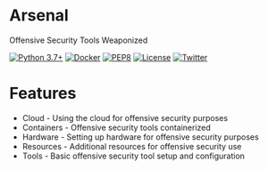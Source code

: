 # Arsenal

Offensive Security Tools Weaponized

[![Python 3.7+](https://img.shields.io/badge/python-3.7+-FADA5E.svg?logo=python)](https://www.python.org/) 
[![Docker](https://img.shields.io/badge/docker-optional-0db7ed.svg?logo=docker)](https://www.docker.com/) [![PEP8](https://img.shields.io/badge/code%20style-pep8-red.svg)](https://www.python.org/dev/peps/pep-0008/) [![License](https://img.shields.io/badge/license-GPL3-lightgrey.svg)](https://www.gnu.org/licenses/gpl-3.0.en.html) [![Twitter](https://img.shields.io/badge/twitter-sneakerhax-38A1F3?logo=twitter)](https://twitter.com/sneakerhax)

# Features

* Cloud - Using the cloud for offensive security purposes
* Containers - Offensive security tools containerized
* Hardware - Setting up hardware for offensive security purposes
* Resources - Additional resources for offensive security use
* Tools - Basic offensive security tool setup and configuration
